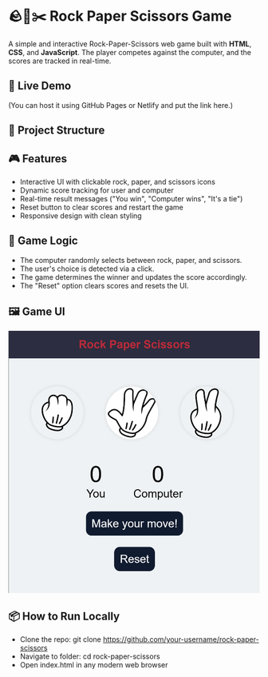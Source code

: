 # 🪨📄✂️ Rock Paper Scissors Game

A simple and interactive Rock-Paper-Scissors web game built with **HTML**, **CSS**, and **JavaScript**. The player competes against the computer, and the scores are tracked in real-time.

## 🚀 Live Demo

(You can host it using GitHub Pages or Netlify and put the link here.)

## 📁 Project Structure


## 🎮 Features

- Interactive UI with clickable rock, paper, and scissors icons
- Dynamic score tracking for user and computer
- Real-time result messages ("You win", "Computer wins", "It's a tie")
- Reset button to clear scores and restart the game
- Responsive design with clean styling

## 🧠 Game Logic

- The computer randomly selects between rock, paper, and scissors.
- The user's choice is detected via a click.
- The game determines the winner and updates the score accordingly.
- The "Reset" option clears scores and resets the UI.

## 🖼️ Game UI

![alt text](image.png)

## 📦 How to Run Locally

  - Clone the repo: git clone https://github.com/your-username/rock-paper-scissors
  - Navigate to folder: cd rock-paper-scissors
  - Open index.html in any modern web browser